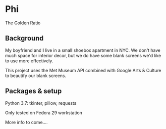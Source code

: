 # Phi

The Golden Ratio

## Background

My boyfriend and I live in a small shoebox apartment in NYC. We don't have much space for interior decor, but we do have some blank screens we'd like to use more effectively.

This project uses the Met Museum API combined with Google Arts & Culture to beautify our blank screens.

## Packages & setup 

Python 3.7: tkinter, pillow, requests 

Only tested on Fedora 29 workstation

More info to come....


